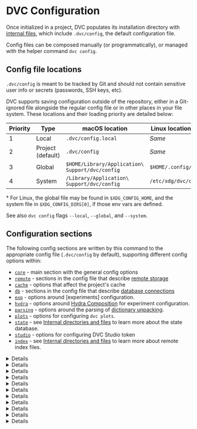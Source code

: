 # DVC Configuration

Once initialized in a <abbr>project</abbr>, DVC populates its installation
directory with [internal files], which include `.dvc/config`, the default
configuration file.

Config files can be composed manually (or programmatically), or managed with the
helper command `dvc config`.

[internal files]: /doc/user-guide/project-structure/internal-files

## Config file locations

<admon type="warn">

`.dvc/config` is meant to be tracked by Git and should not contain sensitive
user info or secrets (passwords, SSH keys, etc).

</admon>

DVC supports saving configuration outside of the <abbr>repository</abbr>, either
in a Git-ignored file alongside the regular config file or in other places in
your file system. These locations and their loading priority are detailed below:

<!-- Avoids new lines in the Flag columns (below). -->
<style>
  #markdown-root td:first-child code {
    white-space: nowrap;
  }
</style>

| Priority | Type              | macOS location                                  | Linux location (typical\*) | Windows location                                          |
| -------- | ----------------- | ----------------------------------------------- | -------------------------- | --------------------------------------------------------- |
| 1        | Local             | `.dvc/config.local`                             | _Same_                     | _Same_                                                    |
| 2        | Project (default) | `.dvc/config`                                   | _Same_                     | _Same_                                                    |
| 3        | Global            | `$HOME/Library/Application\ Support/dvc/config` | `$HOME/.config/dvc/config` | `%LocalAppData%\iterative\dvc\config`                     |
| 4        | System            | `/Library/Application\ Support/dvc/config`      | `/etc/xdg/dvc/config`      | `%AllUsersProfile%\Application Data\iterative\dvc\config` |

<admon type="info">

\* For Linux, the global file may be found in `$XDG_CONFIG_HOME`, and the system
file in `$XDG_CONFIG_DIRS[0]`, if those env vars are defined.

</admon>

<admon type="tip">

See also `dvc config` flags `--local`, `--global`, and `--system`.

</admon>

## Configuration sections

The following config sections are written by this command to the appropriate
config file (`.dvc/config` by default), supporting different config options
within:

- [`core`](#core) - main section with the general config options
- [`remote`](#remote) - sections in the config file that describe [remote
  storage]
- [`cache`](#cache) - options that affect the project's <abbr>cache</abbr>
- [`db`](#db) - sections in the config file that describe [database connections]
- [`exp`](#exp) - options around [experiments] configuration.
- [`hydra`](#hydra) - options around [Hydra Composition] for experiment
  configuration.
- [`parsing`](#parsing) - options around the parsing of [dictionary unpacking].
- [`plots`](#plots) - options for configuring `dvc plots`.
- [`state`](#state) - see [Internal directories and files][internals] to learn
  more about the state database.
- [`studio`](#studio) - options for configuring DVC Studio token
- [`index`](#index) - see [Internal directories and files][internals] to learn
  more about remote index files.

[remote storage]: /doc/user-guide/data-management/remote-storage
[hydra composition]: /doc/user-guide/experiment-management/hydra-composition
[database connections]: /doc/command-reference/import-db#database-connections
[dictionary unpacking]:
  /doc/user-guide/project-structure/dvcyaml-files#dictionary-unpacking
[internals]: /doc/user-guide/project-structure/internal-files
[dvc experiments]: /doc/user-guide/experiment-management

<details>

## core

- [`core.remote`](#remote) - name of the default remote storage

- `core.interactive` - whether to always ask for confirmation before reproducing
  each [stage](/doc/command-reference/run) in `dvc repro`. (Normally, this
  behavior requires using the `-i` option of that command.) Accepts values:
  `true` and `false`.

- `core.analytics` - used to turn off
  [anonymized usage statistics](/doc/user-guide/analytics). Accepts values
  `true` (default) and `false`.

- `core.checksum_jobs` - number of threads for computing file hashes. Accepts
  positive integers. The default value is `max(1, min(4, cpu_count() // 2))`.

- `core.hardlink_lock` - use hardlink file locks instead of the default ones,
  based on [`flock`](https://linux.die.net/man/2/flock) (i.e. project lock file
  `.dvc/lock`). Accepts values `true` and `false` (default). Useful when the DVC
  project is on a file system that doesn't properly support file locking (e.g.
  [NFS v3 and older](http://nfs.sourceforge.net/)).

- `core.no_scm` - tells DVC to not expect or integrate with Git (even if the
  <abbr>project</abbr> is initialized inside a Git repo). Accepts values `true`
  and `false` (default). Set with the `--no-scm` option of `dvc init`
  ([more details](/doc/command-reference/init#initializing-dvc-without-git)).

- `core.check_update` - disable/enable DVC's automatic update checks, which
  notify the user when a new version is available. Accepts values `true`
  (default) and `false`.

- `core.autostage` - if enabled, DVC will automatically stage (`git add`)
  <abbr>DVC files</abbr> created or modified by DVC commands. The files will not
  be committed. Accepts values `true` and `false` (default).

- `core.site_cache_dir` - specify a custom location for misc temporary files.
  Read more
  [here](/doc/user-guide/project-structure/internal-files#site-cache-dir).

</details>

<details>

## remote

Unlike most other sections, configuration files may have more than one
`'remote'`. All of them require a unique `"name"` and a `url` value. They can
also specify `jobs`, `verify`, and many platform-specific key/value pairs like
`port` and `password`.

<admon icon="book">

See [Remote Storage Configuration] for more details.

[remote storage configuration]:
  /doc/user-guide/data-management/remote-storage#configuration

</admon>

For example, the following config file defines a `temp` remote in the local file
system (located in `/tmp/dvcstore`), and marked as default (via [`core`](#core)
section):

```ini
['remote "temp"']
    url = /tmp/dvcstore
[core]
    remote = temp
```

</details>

<details>

## cache

- `cache.dir` - set/unset cache directory location. A correct value is either an
  absolute path, or a path **relative to the config file location**. The default
  value is `cache`, that resolves to `.dvc/cache` (relative to the project
  config file location).

  <admon type="tip">

  See also the helper command `dvc cache dir` to intuitively set this config
  option, properly transforming paths relative to the current working directory
  into paths relative to the config file location.

  </admon>

- `cache.type` - link type that DVC should use to link data files from cache to
  the workspace. Possible values: `reflink`, `symlink`, `hardlink`, `copy` or an
  ordered combination of those, separated by commas e.g:
  `reflink,hardlink,copy`. Default: `reflink,copy`

  <admon type="info">

  There are pros and cons to different link types. Refer to [File link types]
  for a full explanation of each one.

  </admon>

  If you set `cache.type` to `hardlink` or `symlink`, manually modifying tracked
  data files in the workspace would corrupt the cache. To prevent this, DVC
  automatically protects those kinds of links (making them read-only). Use
  `dvc unprotect` to be able to modify them safely.

  To apply changes to this config option in the workspace, restore all file
  links/copies from cache with `dvc checkout --relink`.

- `cache.slow_link_warning` - used to turn off the warnings about having a slow
  cache link type. These warnings are thrown by `dvc pull` and `dvc checkout`
  when linking files takes longer than usual, to remind them that there are
  faster cache link types available than the defaults (`reflink,copy` – see
  `cache.type`). Accepts values `true` and `false`.

  <admon type="info">

  These warnings are automatically turned off when `cache.type` is manually set.

  </admon>

- `cache.shared` - permissions for newly created or downloaded cache files and
  directories. The only accepted value right now is `group`, which makes DVC use
  `444` (r--r--r--) for files and `775` (rwxrwxr-x) for directories. This is
  useful when [sharing a cache] among projects. The default permissions for
  cache files is system dependent. In Linux and macOS for example, they're
  determined using [`os.umask`].

[file link types]:
  /doc/user-guide/large-dataset-optimization#file-link-types-for-the-dvc-cache
[sharing a cache]: /doc/user-guide/how-to/share-a-dvc-cache
[`os.umask`]: https://docs.python.org/3/library/os.html#os.umask

</details>

<details>

## db

Similar to `remote`, configuration files may have more than one `'db'`. All of
them require a unique `"name"` and a `url` value which is a connection string to
connect to the database. They can also specify `username` and `password`
options, which is used to combine with provided `url`, which is what is passed
to the appropriate database drivers to connect to the database.

<admon type="warn">

Set `password` to a Git-ignored local config file (`.dvc/config.local`) so that
no secrets are leaked through Git.

</admon>

As an example, the following config file defines a `pgsql` database connection
to connect to the `dbname` database as a user `user` hosted at `host` url. The
`postgresql://` defines a driver to be used to connect to that database.

```ini
['db "pgsql"']
  url = "postgresql://user@host/dbname
```

The name, `pgsql` for example, can be used to specify what database to connect
to, in commands like `import-db`.

</details>

<details>

## exp

Sets the defaults for <abbr>experiment</abbr> configuration.

- `exp.auto_push` - [push experiment] automatically after `dvc exp run` and
  `dvc exp save`. Accepts values `true` and `false` (default).
- `exp.git_remote` - Git remote name or URL used to [push experiment] and [send
  live metrics and plots] to DVC Studio. Defaults to `origin`.

[push experiment]: /doc/user-guide/experiment-management/sharing-experiments
[send live metrics and plots]:
  /doc/studio/user-guide/experiments/live-metrics-and-plots

</details>

<details>

## hydra

Sets the defaults for <abbr>experiment</abbr> configuration via [Hydra
Composition].

- `hydra.enabled` - enables Hydra [config composition].
- `hydra.config_dir` - location of the directory containing Hydra [config
  groups]. Defaults to `conf`.
- `hydra.config_name` - the name of the file containing the Hydra [defaults
  list] (located inside `hydra.config_dir`). Defaults to `config.yaml`.
- `hydra.plugins_path` - location of the parent directory of `hydra_plugins`,
  where Hydra will automatically discover [plugins]. Defaults to the root of the
  DVC repository.

[config composition]:
  https://hydra.cc/docs/tutorials/basic/your_first_app/composition/
[config groups]:
  https://hydra.cc/docs/tutorials/basic/your_first_app/config_groups/
[defaults list]: https://hydra.cc/docs/tutorials/basic/your_first_app/defaults/
[plugins]:
  https://hydra.cc/docs/advanced/plugins/develop/#automatic-plugin-discovery-process

</details>

<details>

## parsing

- `parsing.bool` - Controls the templating syntax for boolean values when used
  in [dictionary unpacking].

  Valid values are `"store_true"` (default) and `"boolean_optional"`, named
  after [Python `argparse` actions].

  Given the following `params.yaml`:

  ```yaml
  dict:
    bool-true: true
    bool-false: false
  ```

  And corresponding `dvc.yaml`:

  ```yaml
  stages:
    foo:
      cmd: python foo.py ${dict}
  ```

  When using `store_true`, `cmd` will be:

  ```shell
  python foo.py --bool-true
  ```

  Whereas when using `boolean_optional`, `cmd` will be:

  ```shell
  python foo.py --bool-true --no-bool-false
  ```

- `parsing.list` - Controls the templating syntax for list values when used in
  [dictionary unpacking].

  Valid values are `"nargs"` (default) and `"append"`, named after [Python
  `argparse` actions].

  Given the following `params.yaml`:

  ```yaml
  dict:
    list: [1, 2, 'foo']
  ```

  And corresponding `dvc.yaml`:

  ```yaml
  stages:
    foo:
      cmd: python foo.py ${dict}
  ```

  When using `nargs`, `cmd` will be:

  ```shell
  python foo.py --list 1 2 'foo'
  ```

  Whereas when using `append`, `cmd` will be:

  ```shell
  python foo.py --list 1 --list 2 --list 'foo'
  ```

[python `argparse` actions]:
  https://docs.python.org/3/library/argparse.html#action

</details>

<details>

## plots

- `plots.auto_open` - if `true`, DVC will automatically open the HTML file
  generated by `dvc plots` commands in a browser. `false` by default

- `plots.html_template` - sets a
  [custom HTML template](/doc/command-reference/plots/show#custom-html-templates)
  for `dvc plots`. Accepts a path relative to the `.dvc/` folder.

- `plots.out_dir` - changes the default value for `dvc plots show --out` and
  `dvc plots diff --out`. The original default value is `dvc_plots`.

</details>

<details>

## state

<admon type="warn">

This section is obsolete since DVC 2.48.0. Modifying these config options will
have no effect.

</admon>

- `state.row_limit` - maximum number of entries in state databases. This affects
  the physical size of the state files, as well as the performance of certain
  DVC operations. The default is 10,000,000 rows. The bigger the limit, the
  longer the file hash history that DVC can keep, for example.

- `state.row_cleanup_quota` - percentage of the state database to be deleted
  when it reaches the `state.row_limit`. The default quota is 50%. DVC removes
  the oldest entries (created when `dvc status` is used, for example).

- `state.dir` - specify a custom location for the state databases (`links/` and
  `md5/` directories), by default in `.dvc/tmp`. This may be necessary when
  using DVC on NFS or other mounted volumes where SQLite encounters file
  permission errors.

</details>

<details>

## studio

- `studio.token` - DVC Studio access token to use. When this is set, DVC uses
  this to share [live experiments] and notify Studio about [pushed experiments].
  For security reasons, we advise setting token to either a local or a global
  config. This can also be specified through `DVC_STUDIO_TOKEN` environment
  variable, which will override any value in `studio.token`.

  [Get the token](https://studio.datachain.ai/user/_/profile?section=accessToken)
  or check
  [this guide on how to create an access token](/doc/studio/user-guide/experiments/live-metrics-and-plots#set-up-an-access-token).

- `studio.offline` - Disables sharing [live experiments] even if `studio.token`
  is set or the token has been specified in `DVC_STUDIO_TOKEN`. Offline mode can
  also be specified through `DVC_STUDIO_OFFLINE` environment variable, which
  will override any value in `studio.offline`. Accepts values `true` and
  `false`.

- `studio.url` - URL of Studio to use (in case of self-hosted DVC Studio
  instance). This can also be specified through `DVC_STUDIO_URL` environment
  variable, which will override any value in `studio.url`. If not set,
  `https://studio.datachain.ai` is used.

[live experiments]:
  /docs/studio/user-guide/projects-and-experiments/live-metrics-and-plots
[pushed experiments]: /docs/user-guide/experiment-management/sharing-experiments

</details>

<details>

## index

<admon type="warn">

This section is obsolete since DVC 2.48.0. Modifying these config options will
have no effect.

</admon>

- `index.dir` - specify a custom location for the directory where remote index
  files will be stored, by default in `.dvc/tmp/index`. This may be necessary
  when using DVC on NFS or other mounted volumes.

</details>
